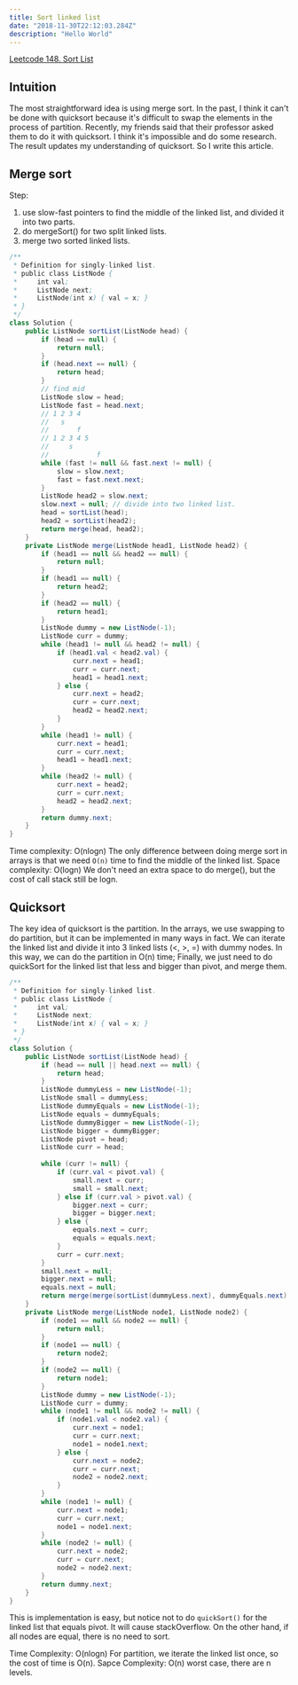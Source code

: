 ```yaml
---
title: Sort linked list 
date: "2018-11-30T22:12:03.284Z"
description: "Hello World"
---
```


[Leetcode 148. Sort List](https://leetcode.com/problems/sort-list/)

## Intuition
The most straightforward idea is using merge sort. In the past, I think it can't be done with quicksort because it's difficult to swap the elements in the process of partition. Recently, my friends said that their professor asked them to do it with quicksort. I think it's impossible and do some research. The result updates my understanding of quicksort. So I write this article.
## Merge sort
Step:
1. use slow-fast pointers to find the middle of the linked list, and divided it into two parts.
2. do mergeSort() for two split linked lists.
3. merge two sorted linked lists.

```java
/**
 * Definition for singly-linked list.
 * public class ListNode {
 *     int val;
 *     ListNode next;
 *     ListNode(int x) { val = x; }
 * }
 */
class Solution {
    public ListNode sortList(ListNode head) {
        if (head == null) {
            return null;
        }
        if (head.next == null) {
            return head;
        }
        // find mid
        ListNode slow = head;
        ListNode fast = head.next;
        // 1 2 3 4
        //   s
        //       f
        // 1 2 3 4 5
        //     s
        //            f
        while (fast != null && fast.next != null) {
            slow = slow.next;
            fast = fast.next.next;
        }
        ListNode head2 = slow.next;
        slow.next = null; // divide into two linked list.
        head = sortList(head);
        head2 = sortList(head2);
        return merge(head, head2);
    }
    private ListNode merge(ListNode head1, ListNode head2) {
        if (head1 == null && head2 == null) {
            return null;
        }
        if (head1 == null) {
            return head2;
        }
        if (head2 == null) {
            return head1;
        }
        ListNode dummy = new ListNode(-1);
        ListNode curr = dummy;
        while (head1 != null && head2 != null) {
            if (head1.val < head2.val) {
                curr.next = head1;
                curr = curr.next;
                head1 = head1.next;
            } else {
                curr.next = head2;
                curr = curr.next;
                head2 = head2.next;
            }
        }
        while (head1 != null) {
            curr.next = head1;
            curr = curr.next;
            head1 = head1.next;
        }
        while (head2 != null) {
            curr.next = head2;
            curr = curr.next;
            head2 = head2.next;
        }
        return dummy.next;
    }
}
```

Time complexity: O(nlogn)
The only difference between doing merge sort in arrays is that we need `O(n)` time to find the middle of the linked list.
Space complexity: O(logn) 
We don't need an extra space to do merge(), but the cost of call stack still be logn.
## Quicksort
The key idea of quicksort is the partition.
In the arrays, we use swapping to do partition, but it can be implemented in many ways in fact. We can iterate the linked list and divide it into 3 linked lists (<, >, =) with dummy nodes.  In this way, we can do the partition in O(n) time; Finally, we just need to do quickSort for the linked list that less and bigger than pivot, and merge them.

```java
/**
 * Definition for singly-linked list.
 * public class ListNode {
 *     int val;
 *     ListNode next;
 *     ListNode(int x) { val = x; }
 * }
 */
class Solution {
    public ListNode sortList(ListNode head) {
        if (head == null || head.next == null) {
            return head;
        }
        ListNode dummyLess = new ListNode(-1);
        ListNode small = dummyLess;
        ListNode dummyEquals = new ListNode(-1);
        ListNode equals = dummyEquals;
        ListNode dummyBigger = new ListNode(-1);
        ListNode bigger = dummyBigger;
        ListNode pivot = head;
        ListNode curr = head;
        
        while (curr != null) {
            if (curr.val < pivot.val) {
                small.next = curr;
                small = small.next;
            } else if (curr.val > pivot.val) {
                bigger.next = curr;
                bigger = bigger.next;
            } else {
                equals.next = curr;
                equals = equals.next;
            }
            curr = curr.next;
        }
        small.next = null;
        bigger.next = null;
        equals.next = null;
        return merge(merge(sortList(dummyLess.next), dummyEquals.next), sortList(dummyBigger.next));
    }
    private ListNode merge(ListNode node1, ListNode node2) {
        if (node1 == null && node2 == null) {
            return null;
        }
        if (node1 == null) {
            return node2;
        }
        if (node2 == null) {
            return node1;
        }
        ListNode dummy = new ListNode(-1);
        ListNode curr = dummy;
        while (node1 != null && node2 != null) {
            if (node1.val < node2.val) {
                curr.next = node1;
                curr = curr.next;
                node1 = node1.next;
            } else {
                curr.next = node2;
                curr = curr.next;
                node2 = node2.next;
            }
        }
        while (node1 != null) {
            curr.next = node1;
            curr = curr.next;
            node1 = node1.next;
        }
        while (node2 != null) {
            curr.next = node2;
            curr = curr.next;
            node2 = node2.next;
        }
        return dummy.next;
    }
}
```

This is implementation is easy, but notice not to do `quickSort()` for the linked list that equals pivot. It will cause stackOverflow. On the other hand, if all nodes are equal, there is no need to sort.

Time Complexity: O(nlogn)
For partition, we iterate the linked list once, so the cost of time is O(n).
Sapce Complexity: O(n) 
worst case, there are n levels.